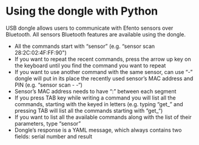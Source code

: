 # Using the dongle with Python


USB dongle allows users to communicate with Efento sensors over Bluetooth. All sensors Bluetooth features are available using the dongle.  

-   All the commands start with “sensor” (e.g. “sensor scan 28:2C:02:4F:FF:90")
-   If you want to repeat the recent commands, press the arrow up key on the keyboard until you find the command you want to repeat
-   If you want to use another command with the same sensor, can use “-” dongle will put in its place the recently used sensor’s MAC address and PIN (e.g. “sensor scan - -“)
-   Sensor’s MAC address needs to have “:” between each segment
-   If you press TAB key while writing a command you will list all the commands, starting with the keyed in letters (e.g. typing “get_” and pressing TAB will list all the commands starting with “get_“)
-   If you want to list all the available commands along with the list of their parameters, type “sensor”
-   Dongle’s response is a YAML message, which always contains two fields: serial number and result
